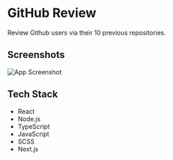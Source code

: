 # GitHub Review

Review Github users via their 10 previous repositories.

## Screenshots

![App Screenshot](https://i.imgur.com/tGxqLiB.png)

## Tech Stack

- React
- Node.js
- TypeScript
- JavaScript
- SCSS
- Next.js
